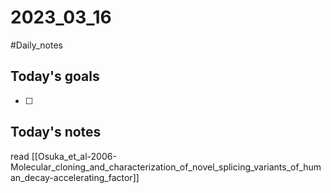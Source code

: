 # 2023_03_16 
#Daily_notes
## Today's goals
- [ ] 

## Today's notes

read [[Osuka_et_al-2006-Molecular_cloning_and_characterization_of_novel_splicing_variants_of_human_decay-accelerating_factor]]